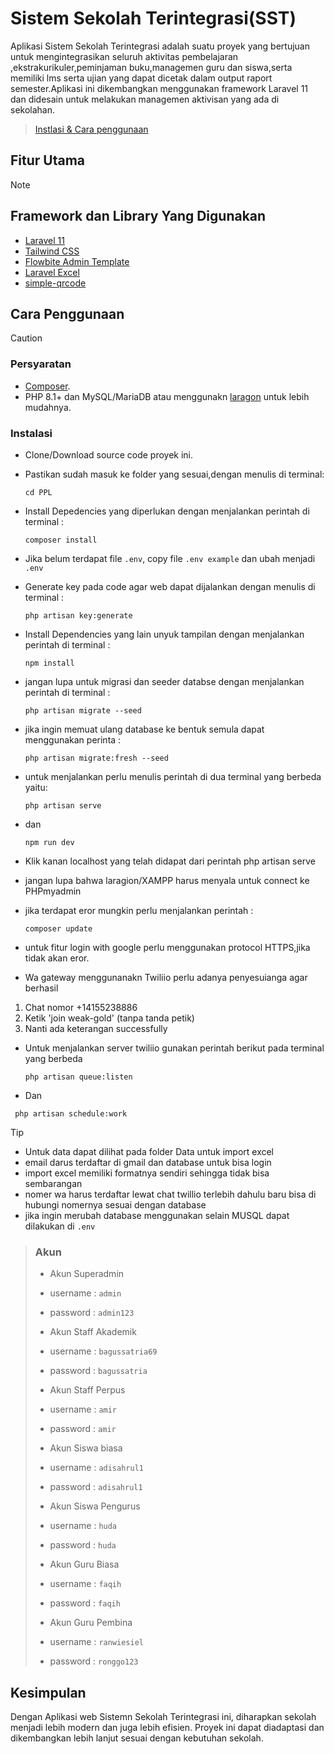 # Sistem Sekolah Terintegrasi(SST)

Aplikasi Sistem Sekolah Terintegrasi adalah suatu proyek yang bertujuan untuk mengintegrasikan seluruh aktivitas pembelajaran ,ekstrakurikuler,peminjaman buku,managemen guru dan siswa,serta memiliki lms serta ujian yang dapat dicetak dalam output raport semester.Aplikasi ini dikembangkan menggunakan framework Laravel 11 dan didesain untuk melakukan managemen aktivisan yang ada di sekolahan.

> [Instlasi & Cara penggunaan](#cara-penggunaan)

## Fitur Utama

>[!NOTE]
>
>## Framework dan Library Yang Digunakan
>
>- [Laravel 11](https://laravel.com/)
>- [Tailwind CSS](https://tailwindcss.com/)
>- [Flowbite Admin Template](https://flowbite.com/)
>- [Laravel Excel](https://laravel-excel.com/)
>- [simple-qrcode](https://github.com/SimpleSoftwareIO/simple-qrcode)

## Cara Penggunaan

> [!CAUTION]
>
> ### Persyaratan
>
> - [Composer](https://getcomposer.org/).
> - PHP 8.1+ dan MySQL/MariaDB atau menggunakn [laragon](https://laragon.org/) untuk lebih mudahnya.
>
> ### Instalasi
>
> - Clone/Download source code proyek ini.
>
> - Pastikan sudah masuk ke folder yang sesuai,dengan menulis di terminal:
> 
>   ```shell
>   cd PPL
>   ```
>
> - Install Depedencies yang diperlukan dengan menjalankan perintah di terminal :
>   ```shell
>   composer install
>   ```
> 
> - Jika belum terdapat file `.env`, copy file `.env example` dan ubah menjadi `.env`
> 
> - Generate key pada code agar web dapat dijalankan dengan menulis di terminal :
> 
>   ```shell
>   php artisan key:generate
>   ```
>   
> - Install Dependencies yang lain unyuk tampilan dengan menjalankan perintah di terminal :
> 
>   ```shell
>   npm install
>   ```
>
> - jangan lupa untuk migrasi dan seeder databse dengan menjalankan perintah di terminal :
>   ```shell
>   php artisan migrate --seed
>   ```
> - jika ingin memuat ulang database ke bentuk semula dapat menggunakan perinta :
>   ```shell
>   php artisan migrate:fresh --seed
>   ```
> - untuk menjalankan perlu menulis perintah di dua terminal yang berbeda yaitu:
>   ```shell
>   php artisan serve
>   ```
> - dan
>   ```shell
>   npm run dev
>   ```
>
> - Klik kanan localhost yang telah didapat dari perintah php artisan serve
> - jangan lupa bahwa laragion/XAMPP harus menyala untuk connect ke PHPmyadmin
> - jika terdapat eror mungkin perlu menjalankan perintah :
>   ```shell
>   composer update
>   ```
>
> - untuk fitur login with google perlu menggunakan protocol HTTPS,jika tidak akan eror.
> - Wa gateway menggunanakn Twiliio perlu adanya penyesuianga agar berhasil
> 1. Chat nomor +14155238886
> 2. Ketik 'join weak-gold' (tanpa tanda petik)
> 3. Nanti ada keterangan successfully 
> - Untuk menjalankan server twiliio gunakan perintah berikut pada terminal yang berbeda
>   ```shell
>   php artisan queue:listen
>   ```
> - Dan
>  ```shell
>   php artisan schedule:work
>  ```

> [!TIP]
> - Untuk data dapat dilihat pada folder Data untuk import excel
> - email darus terdaftar di gmail dan database untuk bisa login
> - import excel memiliki formatnya sendiri sehingga tidak bisa sembarangan
> - nomer wa harus terdaftar lewat chat twillio terlebih dahulu baru bisa di hubungi nomernya sesuai dengan database
> - jika ingin merubah database menggunakan selain MUSQL dapat dilakukan di `.env`


> ### Akun
> - Akun Superadmin
> - username : `admin`
> - password : `admin123`
>
> - Akun Staff Akademik
> - username : `bagussatria69`
> - password : `bagussatria`
>
> - Akun Staff Perpus
> - username : `amir`
> - password : `amir`
>
> - Akun Siswa biasa
> - username : `adisahrul1`
> - password : `adisahrul1`
>
> - Akun Siswa Pengurus
> - username : `huda`
> - password : `huda`
>
> - Akun Guru Biasa
> - username : `faqih`
> - password : `faqih`
>
> - Akun Guru Pembina
> - username : `ranwiesiel`
> - password : `ronggo123`


## Kesimpulan 
Dengan Aplikasi web Sistemn Sekolah Terintegrasi ini, diharapkan sekolah menjadi lebih modern dan juga lebih efisien. Proyek ini dapat diadaptasi dan dikembangkan lebih lanjut sesuai dengan kebutuhan sekolah.